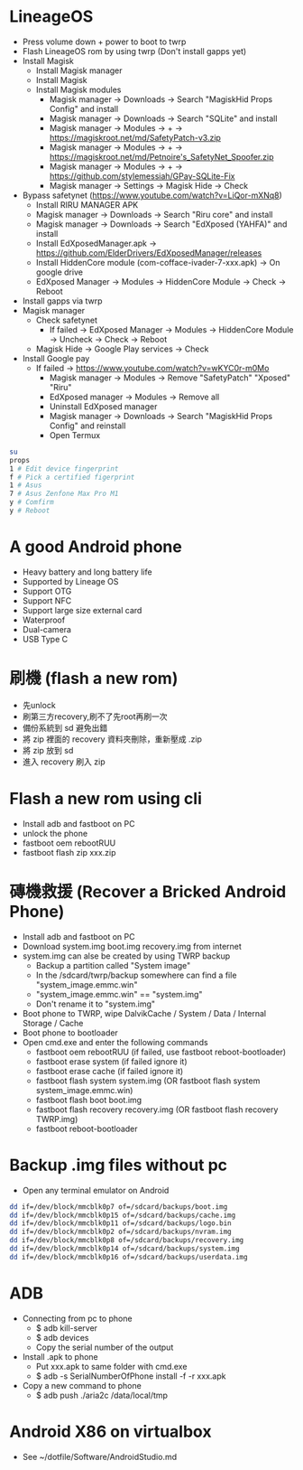 LineageOS
=====
* Press volume down + power to boot to twrp
* Flash LineageOS rom by using twrp (Don't install gapps yet)
* Install Magisk
    * Install Magisk manager
    * Install Magisk
    * Install Magisk modules
        * Magisk manager -> Downloads -> Search "MagiskHid Props Config" and install
        * Magisk manager -> Downloads -> Search "SQLite" and install
        * Magisk manager -> Modules -> + -> https://magiskroot.net/md/SafetyPatch-v3.zip
        * Magisk manager -> Modules -> + -> https://magiskroot.net/md/Petnoire's_SafetyNet_Spoofer.zip
        * Magisk manager -> Modules -> + -> https://github.com/stylemessiah/GPay-SQLite-Fix
        * Magisk manager -> Settings -> Magisk Hide -> Check
* Bypass safetynet (https://www.youtube.com/watch?v=LiQor-mXNq8)
    * Install RIRU MANAGER APK
    * Magisk manager -> Downloads -> Search "Riru core" and install
    * Magisk manager -> Downloads -> Search "EdXposed (YAHFA)" and install
    * Install EdXposedManager.apk -> https://github.com/ElderDrivers/EdXposedManager/releases
    * Install HiddenCore module (com-cofface-ivader-7-xxx.apk) -> On google drive
    * EdXposed Manager -> Modules -> HiddenCore Module -> Check -> Reboot
* Install gapps via twrp
* Magisk manager
    * Check safetynet
        * If failed -> EdXposed Manager -> Modules -> HiddenCore Module -> Uncheck -> Check -> Reboot
    * Magisk Hide -> Google Play services -> Check
* Install Google pay
    * If failed -> https://www.youtube.com/watch?v=wKYC0r-m0Mo
        * Magisk manager -> Modules -> Remove "SafetyPatch" "Xposed" "Riru"
        * EdXposed manager -> Modules -> Remove all
        * Uninstall EdXposed manager
        * Magisk manager -> Downloads -> Search "MagiskHid Props Config" and reinstall
        * Open Termux
```sh
su
props
1 # Edit device fingerprint
f # Pick a certified figerprint
1 # Asus
7 # Asus Zenfone Max Pro M1
y # Comfirm
y # Reboot
```


A good Android phone
=====
* Heavy battery and long battery life
* Supported by Lineage OS
* Support OTG
* Support NFC
* Support large size external card
* Waterproof
* Dual-camera
* USB Type C

刷機 (flash a new rom)
=====
* 先unlock
* 刷第三方recovery,刷不了先root再刷一次
* 備份系統到 sd 避免出錯
* 將 zip 裡面的 recovery 資料夾刪除，重新壓成 .zip
* 將 zip 放到 sd
* 進入 recovery 刷入 zip

Flash a new rom using cli
=====
* Install adb and fastboot on PC
* unlock the phone
* fastboot oem rebootRUU
* fastboot flash zip xxx.zip

磚機救援 (Recover a Bricked Android Phone)
=====
* Install adb and fastboot on PC
* Download system.img boot.img recovery.img from internet
* system.img can alse be created by using TWRP backup
    * Backup a partition called "System image"
    * In the /sdcard/twrp/backup somewhere can find a file "system\_image.emmc.win"
    * "system\_image.emmc.win" == "system.img"
    * Don't rename it to "system.img"
* Boot phone to TWRP, wipe DalvikCache / System / Data / Internal Storage / Cache
* Boot phone to bootloader
* Open cmd.exe and enter the following commands
    * fastboot oem rebootRUU (if failed, use fastboot reboot-bootloader)
    * fastboot erase system  (if failed ignore it)
    * fastboot erase cache   (if failed ignore it)
    * fastboot flash system system.img (OR fastboot flash system system\_image.emmc.win)
    * fastboot flash boot boot.img
    * fastboot flash recovery recovery.img (OR fastboot flash recovery TWRP.img)
    * fastboot reboot-bootloader

Backup .img files without pc
=====
* Open any terminal emulator on Android
```sh
dd if=/dev/block/mmcblk0p7 of=/sdcard/backups/boot.img
dd if=/dev/block/mmcblk0p15 of=/sdcard/backups/cache.img
dd if=/dev/block/mmcblk0p11 of=/sdcard/backups/logo.bin
dd if=/dev/block/mmcblk0p2 of=/sdcard/backups/nvram.img
dd if=/dev/block/mmcblk0p8 of=/sdcard/backups/recovery.img
dd if=/dev/block/mmcblk0p14 of=/sdcard/backups/system.img
dd if=/dev/block/mmcblk0p16 of=/sdcard/backups/userdata.img
```

ADB
=====
* Connecting from pc to phone
    * $ adb kill-server
    * $ adb devices
    * Copy the serial number of the output
* Install .apk to phone
    * Put xxx.apk to same folder with cmd.exe
    * $ adb -s SerialNumberOfPhone install -f -r xxx.apk
* Copy a new command to phone
    * $ adb push ./aria2c /data/local/tmp

Android X86 on virtualbox
=====
* See ~/dotfile/Software/AndroidStudio.md
